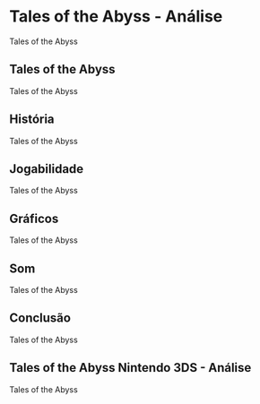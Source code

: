 ---
---

# Tales of the Abyss - Análise

Tales of the Abyss

## Tales of the Abyss

Tales of the Abyss

## História

Tales of the Abyss

## Jogabilidade

Tales of the Abyss

## Gráficos

Tales of the Abyss

## Som

Tales of the Abyss

## Conclusão

Tales of the Abyss

## Tales of the Abyss Nintendo 3DS - Análise

Tales of the Abyss
